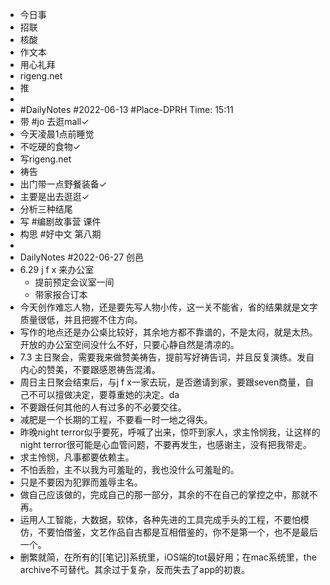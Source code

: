 - 今日事
- 招联
- 核酸
- 作文本
- 用心礼拜
- rigeng.net
- 推
- 
- #DailyNotes #2022-06-13  #Place-DPRH Time: 15:11 
- 带 #jo 去逛mall✓ 
- 今天凌晨1点前睡觉
- 不吃硬的食物✓ 
- 写rigeng.net
- 祷告
- 出门带一点野餐装备✓ 
- 主要是出去逛逛✓ 
- 分析三种结尾
- 写 #编剧故事营 课件
- 构思 #好中文 第八期
- 
- DailyNotes #2022-06-27 创邑
- 6.29 j f x 来办公室
    - 提前预定会议室一间
    - 带家报合订本
- 今天创作难忘人物，还是要先写人物小传，这一关不能省，省的结果就是文字质量很低，并且把握不住方向。
- 写作的地点还是办公桌比较好，其余地方都不靠谱的，不是太闷，就是太热。开放的办公室空间没什么不好，只要心静自然是清凉的。
- 7.3 主日聚会，需要我来做赞美祷告，提前写好祷告词，并且反复演练。发自内心的赞美，不要跟感恩祷告混淆。
- 周日主日聚会结束后，与j f x一家去玩，是否邀请到家，要跟seven商量，自己不可以擅做决定，要尊重她的决定。da
- 不要跟任何其他的人有过多的不必要交往。
- 减肥是一个长期的工程，不要看一时一地之得失。
- 昨晚night terror似乎要死，呼喊了出来，惊吓到家人，求主怜悯我，让这样的night terror很可能是心血管问题，不要再发生，也感谢主，没有把我带走。
- 求主怜悯，凡事都要依赖主。
- 不怕丢脸，主不以我为可羞耻的，我也没什么可羞耻的。
- 只是不要因为犯罪而羞辱主名。
- 做自己应该做的，完成自己的那一部分，其余的不在自己的掌控之中，那就不再。
- 运用人工智能，大数据，软体，各种先进的工具完成手头的工程，不要怕模仿，不要怕借鉴，文艺作品自古都是互相借鉴的，你不是第一个，也不是最后一个。
- 删繁就简，在所有的[[笔记]]系统里，iOS端的tot最好用；在mac系统里，the archive不可替代。其余过于复杂，反而失去了app的初衷。
